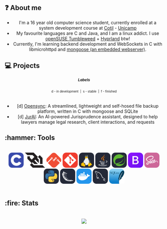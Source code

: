 <h2 align="left">❓ About me</h2>

- I'm a 16 year old computer science student, currently enrolled at a system development course at [Cotil](https://www.cotil.unicamp.br) - [Unicamp](https://www.unicamp.br)
- My favourite languages are C and Java, and I am a linux addict. I use [openSUSE Tumbleweed](https://www.opensuse.org) + [Hyprland](https://hyprland.org) btw!
- Currently, I'm learning backend development and WebSockets in C with libmicrohttpd and [mongoose (an embedded webserver)](https://github.com/cesanta/mongoose).

<h2 align="left">💻 Projects</h2>
<small><h5>Labels</h5>
    <small>
        d - in development &nbsp;|&nbsp; s - stable &nbsp;|&nbsp; f - finished
    </small>
</small>
<br>
<br>

- [d] [Opensync](https://opensync-web.netlify.app): A streamlined, lightweight and self-hosed file backup platform, written in C with mongoose and SQLite
- [d] [JurAI](https://github.com/jurai-git): An AI-powered Jurisprudence assistant, designed to help lawyers manage legal research, client interactions, and requests

<h2 align="left">:hammer: Tools</h2>
<br>
<div align="center">
    <img src="./img/C.svg" height=48px>
    <img src="./img/websocket.svg" height=48px>
    <img src="./img/mongoose.png" height=48px>
    <img src="./img/git.svg" height=48px>
    <img src="./img/tux.svg" height=48px>
    <img src="./img/Java-Dark.svg" height=48px>
    <img src="./img/Spring-Dark.svg" height=48px>
    <img src="./img/bootstrap.svg" height=48px>
    <img src="./img/sass.svg" height=48px><br>
    <img src="./img/Python-Dark.svg" height=48px>
    <img src="./img/Flask-Dark.svg" height=48px>
    <img src="./img/Docker.svg" height=48px>
    <img src="./img/mysql.svg" height=48px>
    <img src="./img/sqlite.svg" height=48px>
</div>
<br>
<h2 align="left">:fire: Stats</h2>
<br>
<html align="center">
  <div align="center">
  <img align="center" src="https://github-readme-stats.vercel.app/api?username=mgcvale&show_icons=true&theme=tokyonight">
  </div>
</html>

